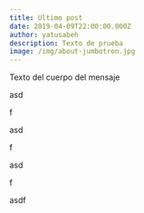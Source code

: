 ```yaml
---
title: Ultimo post
date: 2019-04-09T22:00:00.000Z
author: yatusabeh
description: Texto de prueba
image: /img/about-jumbotron.jpg
---
```

Texto del cuerpo del mensaje

asd

f

asd

f

asd

f

asdf
